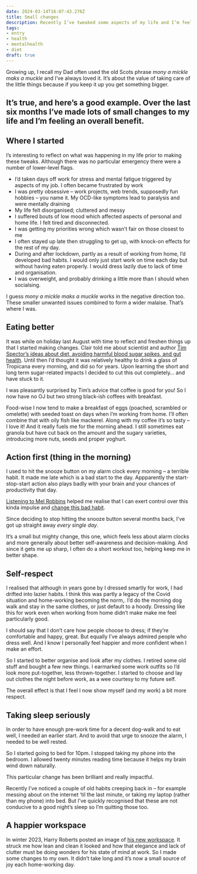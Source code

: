 ```yaml
---
date: 2024-03-14T16:07:43.276Z
title: Small changes
description: Recently I’ve tweaked some aspects of my life and I’m feeling better for it
tags:
- entry
- health
- mentalhealth
- diet
draft: true
---
```

Growing up, I recall my Dad often used the old Scots phrase _mony a mickle maks a muckle_ and I’ve always loved it. It’s about the value of taking care of the little things because if you keep it up you get something bigger. 

It’s true, and here’s a good example. Over the last six months I’ve made lots of small changes to my life and I’m feeling an overall benefit.
---

## Where I started

I’s interesting to reflect on what was happening in my life prior to making these tweaks. Although there was no particular emergency there were a number of lower-level flags.

- I’d taken days off work for stress and mental fatigue triggered by aspects of my job. I often became frustrated by work
- I was pretty obsessive – work projects, web trends, supposedly fun hobbies – you name it. My OCD-like symptoms lead to paralysis and were mentally draining
- My life felt disorganised; cluttered and messy
- I suffered bouts of low mood which affected aspects of personal and home life. I felt tired and disconnected.
- I was getting my priorities wrong which wasn’t fair on those closest to me
- I often stayed up late then struggling to get up, with knock-on effects for the rest of my day.
- During and after lockdown, partly as a result of working from home, I’d developed bad habits. I would only just start work on time each day but without having eaten properly. I would dress lazily due to lack of time and organisation.
- I was overweight, and probably drinking a little more than I should when socialsing.

I guess _mony a mickle maks a muckle_ works in the negative direction too. These smaller unwanted issues combined to form a wider malaise. That’s where I was.

## Eating better

It was while on holiday last August with time to reflect and freshen things up that I started making changes. Clair told me about scientist and author [Tim Spector’s ideas about diet, avoiding harmful blood sugar spikes, and gut health](https://www.theguardian.com/food/2023/apr/25/eat-fibre-first-and-ditch-the-juice-five-quick-and-easy-tips-for-a-much-healthier-meal). Until then I’d thought it was relatively healthy to drink a glass of Tropicana every morning, and did so for years. Upon learning the short and long term sugar-related impacts I decided to cut this out completely… and have stuck to it.

I was pleasantly surprised by Tim’s advice that coffee is good for you! So I now have no OJ but two strong black-ish coffees with breakfast.

Food-wise I now tend to make a breakfast of eggs (poached, scrambled or omelette) with seeded toast on days when I’m working from home. I’ll often combine that with oily fish like mackerel. Along with my coffee it’s so tasty – I love it! And it really fuels me for the morning ahead. I still sometimes eat granola but have cut back on the amount and the sugary varieties, introducing more nuts, seeds and proper yoghurt.

## Action first (thing in the morning)

I used to hit the snooze button on my alarm clock every morning – a terrible habit. It made me late which is a bad start to the day. Appparently the start-stop-start action also plays badly with your brain and your chances of productivity that day.

[Listening to Mel Robbins](https://www.tiktok.com/@feedambition/video/7334760705893108997) helped me realise that I can exert control over this kinda impulse and [change this bad habit](https://youtu.be/HSn-L9IXbOY?si=xuKuSsGqdbgfH_N0&t=846).

Since deciding to stop hitting the snooze button several months back, I’ve got up straight away _every single day_. 

It’s a small but mighty change, this one, which feels less about alarm clocks and more generally about better self-awareness and decision-making. And since it gets me up sharp, I often do a short workout too, helping keep me in better shape.

## Self-respect

I realised that although in years gone by I dressed smartly for work, I had drifted into lazier habits. I think this was partly a legacy of the Covid situation and home-working becoming the norm,. I’d do the morning dog walk and stay in the same clothes, or just default to a hoody. Dressing like this for work even when working from home didn’t make make me feel particularly good.

I should say that I don’t care how people choose to dress; if they’re comfortable and happy, great. But equally I’ve always admired people who dress well. And I know I personally feel happier and more confident when I make an effort.

So I started to better organise and look after my clothes. I retired some old stuff and bought a few new things. I earmarked some work outfits so I’d look more put-together, less thrown-together. I started to choose and lay out clothes the night before work, as a wee courtesy to my future self.

The overall effect is that I feel I now show myself (and my work) a bit more respect.

## Taking sleep seriously

In order to have enough pre-work time for a decent dog-walk and to eat well, I needed an earlier start. And to avoid that urge to snooze the alarm, I needed to be well rested. 

So I started going to bed for 10pm. I stopped taking my phone into the bedroom. I allowed twenty minutes reading time because it helps my brain wind down naturally. 

This particular change has been brilliant and really impactful. 

Recently I’ve noticed a couple of old habits creeping back in – for example messing about on the internet ‘til the last minute, or taking my laptop (rather than my phone) into bed. But I’ve quickly recognised that these are not conducive to a good night’s sleep so I’m quitting those too.

## A happier workspace

In winter 2023, Harry Roberts posted an image of [his new workspace](https://images.app.goo.gl/zbdf8LrAir5ooCzS8). It struck me how lean and clean it looked and how that elegance and lack of clutter must be doing wonders for his state of mind at work. So I made some changes to my own. It didn’t take long and it’s now a small source of joy each home-working day.

